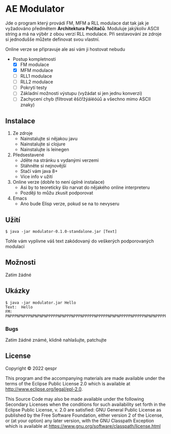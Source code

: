 # AE Modulator

Jde o program který provádí FM, MFM a RLL modulace dat tak jak je vyžadováno předmětem __Architektura Počítačů__. Moduluje
jakýkoliv ASCII string a má na výběr z obou verzí RLL modulace. Při sestavování ze zdroje si jednodušše můžete definovat svou
vlastní.

Online verze se připravuje ale asi vám ji hostovat nebudu

- Postup kompletnosti
  - [x] FM modulace
  - [x] MFM modulace
  - [ ] RLL1 modulace
  - [ ] RLL2 modulace
  - [ ] Pokrytí testy
  - [ ] Základní možnosti výstupu (vyžádat si jen jednu konverzi)
  - [ ] Zachycení chyb (filtrovat ěščřžýáíéóúů a všechno mimo ASCII znaky)

## Instalace

1. Ze zdroje
   - Nainstalujte si nějakou javu
   - Nainstalujte si clojure
   - Nainstalujte is leinegen
2. Předsestavené
   - Jděte na stránku s vydanými verzemi
   - Stáhněte si nejnovější
   - Stačí vám java 8+
   - Více info v užití
3. Online verze (dobře to není úplně instalace)
   - Asi by to teoreticky šlo narvat do nějakého online interpreteru
   - Později to můžu zkusit podporovat
4. Emacs
   - Ano bude Elisp verze, pokud se na to nevyseru

## Užití

``$ java -jar modulator-0.1.0-standalone.jar [Text]``

Tohle vám vyplivne váš text zakódovaný do veškerých podporovaných modulací

## Možnosti

Zatím žádné

## Ukázky

```
$ java -jar modulator.jar Hello
Text:  Hello
FM:  PNPPPNPNPPPNPNPNPNPPPPPNPNPPPNPPPNPPPPPNPPPPPNPNPNPPPPPNPPPPPNPNPNPPPPPNPPPPPPPP
```

### Bugs

Zatím žádné známé, klidně nahlašujte, patchujte

## License

Copyright © 2022 qespr

This program and the accompanying materials are made available under the
terms of the Eclipse Public License 2.0 which is available at
http://www.eclipse.org/legal/epl-2.0.

This Source Code may also be made available under the following Secondary
Licenses when the conditions for such availability set forth in the Eclipse
Public License, v. 2.0 are satisfied: GNU General Public License as published by
the Free Software Foundation, either version 2 of the License, or (at your
option) any later version, with the GNU Classpath Exception which is available
at https://www.gnu.org/software/classpath/license.html
